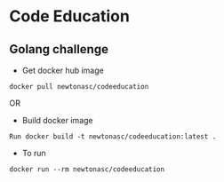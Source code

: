 # Code Education

## Golang challenge


* Get docker hub image

````
docker pull newtonasc/codeeducation
````


OR


* Build docker image

````
Run docker build -t newtonasc/codeeducation:latest .
````

* To run 

````
docker run --rm newtonasc/codeeducation
````
